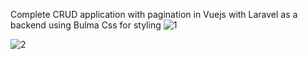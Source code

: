 Complete CRUD application with pagination in Vuejs with Laravel as a backend using Bulma Css for styling
![1](https://user-images.githubusercontent.com/47919868/112151732-3869d480-8bea-11eb-81f1-10e4ef028607.PNG)

![2](https://user-images.githubusercontent.com/47919868/112151754-40c20f80-8bea-11eb-87e4-2ae16acb7920.PNG)

